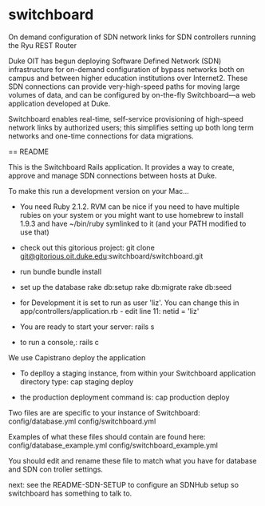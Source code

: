 # switchboard
On demand configuration of SDN network links for SDN controllers running the Ryu REST Router

Duke OIT has begun deploying Software Defined Network (SDN) infrastructure for
on-demand configuration of bypass networks both on campus and between higher education institutions over Internet2. These SDN connections can provide very-high-speed paths for moving large volumes of data, and can be configured by on-the-fly Switchboard—a web application developed at Duke. 

Switchboard enables real-time, self-service provisioning of high-speed network links by authorized users; this simplifies setting up both long term networks and one-time connections for data migrations.


== README

This is the Switchboard Rails application.  It provides a way to create, approve and manage SDN connections between hosts at Duke.

To make this run a development version on your Mac...
- You need Ruby 2.1.2.  RVM can be nice if you need to have multiple rubies on your system or you might want to use homebrew to install 1.9.3 and have ~/bin/ruby symlinked to it (and your PATH modified to use that)

- check out this gitorious project:
  git clone git@gitorious.oit.duke.edu:switchboard/switchboard.git

- run bundle
  bundle install

- set up the database
  rake db:setup
  rake db:migrate
  rake db:seed

- for Development it is set to run as user 'liz'.  You can change this in app/controllers/application.rb - edit line 11:    netid = 'liz'


- You are ready to start your server:
  rails s  

- to run a console,:
  rails c

We use Capistrano deploy the application

- To deplloy a staging instance, from within your Switchboard application directory type:
  cap staging deploy

- the production deployment command is: 
  cap production deploy

Two files are are specific to your instance of Switchboard: 
  config/database.yml
  config/switchboard.yml

Examples of what these files should contain are found here:
  config/database_example.yml
  config/switchboard_example.yml

You should edit and rename these file to match what you have for database and SDN con troller settings.

next: see the README-SDN-SETUP to configure an SDNHub setup so switchboard has something to talk to.
